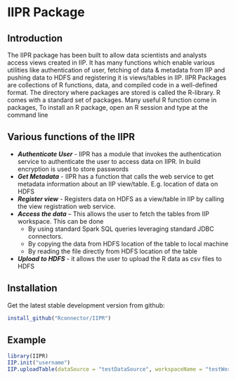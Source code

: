 IIPR Package
========



## Introduction

The IIPR package has been built to allow data scientists and analysts access views created in IIP. 
It has many functions which enable various utilities like authentication of user, fetching of data & metadata from IIP and pushing data to HDFS and registering it is views/tables in IIP. IIPR Packages are collections of R functions, data, and compiled code in a well-defined format. The directory where packages are stored is called the R-library. R comes with a standard set of packages. Many useful R function come in packages, To install an R package, open an R session and type at the command line
 


## Various functions of the IIPR

 * ***Authenticate User*** - IIPR has a module that invokes the authentication service to authenticate the user to access data on IIPR. In build encryption is used to store passwords
 * ***Get Metadata*** - IIPR has a function that calls the web service to get metadata information about an IIP view/table. E.g. location of data on HDFS
 * ***Register view*** - Registers data on HDFS as a view/table in IIP by calling the view registration web service. 
 * ***Access the data*** – This allows the user to fetch the tables from IIP workspace. This can be done
    * By using standard Spark SQL queries leveraging standard JDBC connectors. 
    * By copying the data from HDFS location of the table to local machine
    * By reading the file directly from HDFS location of the table
 * ***Upload to HDFS***  - it allows the user to upload the R data as csv files to HDFS

## Installation

Get the latest stable development version from github:

```r
install_github("Rconnector/IIPR")
```
    
## Example

```r
library(IIPR)
IIP.init("username")
IIP.uploadTable(dataSource = "testDataSource", workspaceName = "testWorkspace",hdfsDelimiter = ",", dataFrame= DataFrame object, tableName= "R_Table", fileType = "csv")
```




